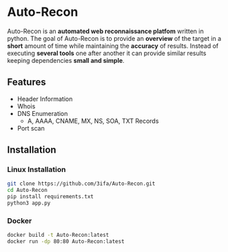 # Auto-Recon
Auto-Recon is an **automated web reconnaissance platfom**  written in python. The goal of Auto-Recon is to provide an **overview** of the target in a **short** amount of time while maintaining the **accuracy** of results. Instead of executing **several tools** one after another it can provide similar results keeping dependencies **small and simple**.
## Features
* Header Information 
* Whois
* DNS Enumeration
    * A, AAAA, CNAME, MX, NS, SOA, TXT Records
* Port scan 
## Installation
### Linux Installation
```bash
git clone https://github.com/3ifa/Auto-Recon.git
cd Auto-Recon
pip install requirements.txt
python3 app.py
```
### Docker 
```bash
docker build -t Auto-Recon:latest
docker run -dp 80:80 Auto-Recon:latest
```
